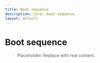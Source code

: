```yaml
---
title: Boot sequence
description: Core: boot-sequence
layout: default
---
```

# Boot sequence

> Placeholder. Replace with real content.
